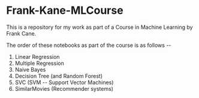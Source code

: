 # Frank-Kane-MLCourse
This is a repository for my work as part of a Course in Machine Learning by Frank Cane.

The order of these notebooks as part of the course is as follows --
1. Linear Regression
2. Multiple Regression
3. Naive Bayes
4. Decision Tree (and Random Forest)
5. SVC (SVM -- Support Vector Machines)
6. SimilarMovies (Recommender systems)
